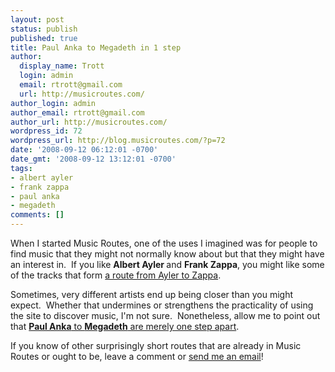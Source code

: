 ```yaml
---
layout: post
status: publish
published: true
title: Paul Anka to Megadeth in 1 step
author:
  display_name: Trott
  login: admin
  email: rtrott@gmail.com
  url: http://musicroutes.com/
author_login: admin
author_email: rtrott@gmail.com
author_url: http://musicroutes.com/
wordpress_id: 72
wordpress_url: http://blog.musicroutes.com/?p=72
date: '2008-09-12 06:12:01 -0700'
date_gmt: '2008-09-12 13:12:01 -0700'
tags:
- albert ayler
- frank zappa
- paul anka
- megadeth
comments: []
---
```

<p>When I started Music Routes, one of the uses I imagined was for people to find music that they might not normally know about but that they might have an interest in.  If you like <strong>Albert Ayler </strong>and <strong>Frank Zappa</strong>, you might like some of the tracks that form <a href="http://musicroutes.com/route.php?musicianName=Albert+Ayler&musicianName2=Frank+Zappa" target="_blank">a route from Ayler to Zappa</a>.</p>
<p>Sometimes, very different artists end up being closer than you might expect.  Whether that undermines or strengthens the practicality of using the site to discover music, I'm not sure.  Nonetheless, allow me to point out that <a href="http://musicroutes.com/route.php?musicianName=Paul+Anka&musicianName2=Megadeth" target="_blank"><strong>Paul Anka</strong> to <strong>Megadeth</strong> are merely one step apart</a>.</p>
<p>If you know of other surprisingly short routes that are already in Music Routes or ought to be, leave a comment or <a href="http://musicroutes.com/contact.php" target="_blank">send me an email</a>!</p>
